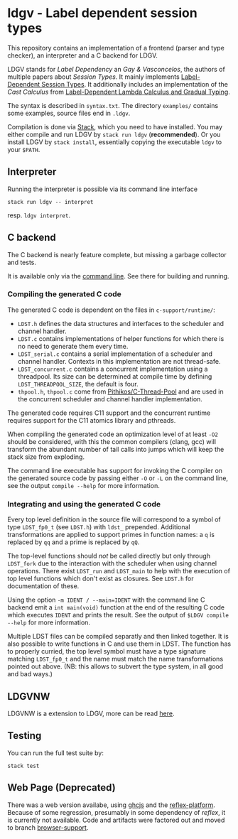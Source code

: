 # ldgv - Label dependent session types

This repository contains an implementation of a frontend (parser and
type checker), an interpreter and a C backend for LDGV.

LDGV stands for _Label Dependency_ an _Gay & Vasconcelos_, the authors of multiple papers about _Session Types_. It mainly implements [Label-Dependent Session Types](https://doi.org/10.1145/3371135). It additionally includes an implementation of the _Cast Calculus_ from [Label-Dependent Lambda Calculus and Gradual Typing](https://doi.org/10.1145/3485485).

The syntax is described in `syntax.txt`. The directory `examples/`
contains some examples, source files end in `.ldgv`.

Compilation is done via [Stack](https://docs.haskellstack.org/), which you need to have installed. You may either compile and run LDGV by `stack run ldgv` (**recommended**). Or you install LDGV by `stack install`, essentially copying the executable `ldgv` to your `$PATH`.

## Interpreter

Running the interpreter is possible via its command line interface

```stack run ldgv -- interpret```

resp. `ldgv interpret`.

## C backend

The C backend is nearly feature complete, but missing a garbage collector and
tests.

It is available only via the [command line](#command-line). See there for
building and running.

### Compiling the generated C code

The generated C code is dependent on the files in `c-support/runtime/`:

* `LDST.h` defines the data structures and interfaces to the scheduler and
  channel handler.
* `LDST.c` contains implementations of helper functions for which there is no
  need to generate them every time.
* `LDST_serial.c` contains a serial implementation of a scheduler and channel
  handler. Contexts in this implementation are not thread-safe.
* `LDST_concurrent.c` contains a concurrent implementation using a threadpool.
  Its size can be determined at compile time by defining
  `LDST_THREADPOOL_SIZE`, the default is four.
* `thpool.h`, `thpool.c` come from [Pithikos/C-Thread-Pool][] and are used in
  the concurrent scheduler and channel handler implementation.

[Pithikos/C-Thread-Pool]: https://github.com/Pithikos/C-Thread-Pool

The generated code requires C11 support and the concurrent runtime requires
support for the C11 atomics library and pthreads.

When compiling the generated code an optimization level of at least `-O2`
should be considered, with this the common compilers (clang, gcc) will
transform the abundant number of tail calls into jumps which will keep the
stack size from exploding.

The command line executable has support for invoking the C compiler on the
generated source code by passing either `-O` or `-L` on the command line, see
the output `compile --help` for more information.

### Integrating and using the generated C code

Every top level definition in the source file will correspond to a symbol of
type `LDST_fp0_t` (see `LDST.h`) with `ldst_` prepended. Additional
transformations are applied to support primes in function names: a `q` is
replaced by `qq` and a prime is replaced by `qQ`.

The top-level functions should *not* be called directly but only through
`LDST_fork` due to the interaction with the scheduler when using channel
operations.  There exist `LDST_run` and `LDST_main` to help with the execution
of top level functions which don't exist as closures. See `LDST.h` for
documentation of these.

Using the option `-m IDENT / --main=IDENT` with the command line C backend emit
a `int main(void)` function at the end of the resulting C code which executes
`IDENT` and prints the result. See the output of `$LDGV compile --help` for
more information.

Multiple LDST files can be compiled separatly and then linked together. It is
also possible to write functions in C and use them in LDST. The function has to
properly curried, the top level symbol must have a type signature matching
`LDST_fp0_t` and the name must match the name transformations pointed out
above. (NB: this allows to subvert the type system, in all good and bad ways.)

## LDGVNW

LDGVNW is a extension to LDGV, more can be read [here](README-networking.md).

## Testing

You can run the full test suite by:

```
stack test
```

## Web Page (Deprecated)

There was a web version availabe, using [ghcjs](https://github.com/ghcjs/ghcjs) and the [reflex-platform](https://github.com/reflex-frp/reflex-platform). Because of some regression, presumably in some dependency of _reflex_, it is currently not available. Code and artifacts were factored out and moved to branch [browser-support](https://github.com/leyhline/ldgv/tree/browser-support).